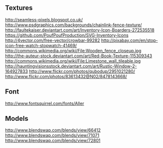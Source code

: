 Textures
--------

http://seamless-pixels.blogspot.co.uk/
http://www.psdgraphics.com/backgrounds/chainlink-fence-texture/
http://faultekaiser.deviantart.com/art/Inventory-Icon-Boarders-272535518
https://github.com/PoufPoufProduction/SVG-Inventory-Icons
http://4vector.com/free-vector/crowbar-99282
http://pixabay.com/en/stop-icon-free-watch-stopwatch-41469/
http://commons.wikimedia.org/wiki/File:Wooden_fence_closeup.jpg
http://the-auteur-stock.deviantart.com/art/Red-Book-Texture-115309343
http://commons.wikimedia.org/wiki/File:Limestone_wall_tileable.jpg
http://hauntingvisionsstock.deviantart.com/art/Rustic-Window-2-164927833
http://www.flickr.com/photos/qubodup/2951021280/
http://www.flickr.com/photos/83613432@N02/8478143668/

Font
----

http://www.fontsquirrel.com/fonts/Aller

Models
------

http://www.blendswap.com/blends/view/66412
http://www.blendswap.com/blends/view/71071
http://www.blendswap.com/blends/view/72801
